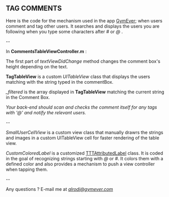 <h2>TAG COMMENTS</h2>


Here is the code for the mechanism used in the app [GymEver](https://itunes.apple.com/ca/app/gymever/id827253499?mt=8); when users comment and tag other users. It searches and displays the users you are following when you type some characters after *#* or *@* .

--

In **CommentsTableViewController.m** : 

The first part of *textViewDidChange* method changes the comment box's height depending on the text.  

**TagTableView** is a custom *UITableView* class that displays the users matching with the string typed in the commentBox.  

*_filtered* is the array displayed in **TagTableView** matching the current string in the Comment Box.


*Your back-end should scan and checks the comment itself for any tags with '@' and notify the relevant users.*

--

*SmallUserCellView* is a custom view class that manually drawrs the strings and images in a custom UITableView cell for faster rendering of the table view.

*CustomColoredLabel* is a customized [TTTAttributedLabel](https://github.com/TTTAttributedLabel/TTTAttributedLabel) class. It is coded in the goal of recognizing strings starting with *@* or *#*. It colors them with a defined color and also provides a mechanism to push a view controller when tapping them.

--

Any questions ? E-mail me at *alrodi@gymever.com*
